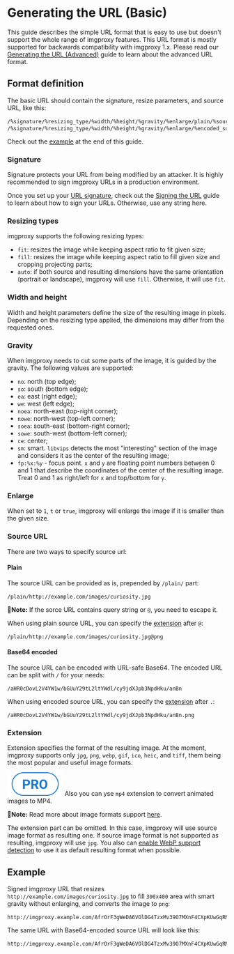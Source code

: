 # Generating the URL (Basic)

This guide describes the simple URL format that is easy to use but doesn't support the whole range of imgproxy features. This URL format is mostly supported for backwards compatibility with imgproxy 1.x. Please read our [Generating the URL (Advanced)](generating_the_url_advanced.md) guide to learn about the advanced URL format.

## Format definition

The basic URL should contain the signature, resize parameters, and source URL, like this:

```
/%signature/%resizing_type/%width/%height/%gravity/%enlarge/plain/%source_url@%extension
/%signature/%resizing_type/%width/%height/%gravity/%enlarge/%encoded_source_url.%extension
```

Check out the [example](#example) at the end of this guide.

### Signature

Signature protects your URL from being modified by an attacker. It is highly recommended to sign imgproxy URLs in a production environment.

Once you set up your [URL signature](configuration.md#url-signature), check out the [Signing the URL](signing_the_url.md) guide to learn about how to sign your URLs. Otherwise, use any string here.

### Resizing types

imgproxy supports the following resizing types:

* `fit`: resizes the image while keeping aspect ratio to fit given size;
* `fill`: resizes the image while keeping aspect ratio to fill given size and cropping projecting parts;
* `auto`: if both source and resulting dimensions have the same orientation (portrait or landscape), imgproxy will use `fill`. Otherwise, it will use `fit`.

### Width and height

Width and height parameters define the size of the resulting image in pixels. Depending on the resizing type applied, the dimensions may differ from the requested ones.

### Gravity

When imgproxy needs to cut some parts of the image, it is guided by the gravity. The following values are supported:

* `no`: north (top edge);
* `so`: south (bottom edge);
* `ea`: east (right edge);
* `we`: west (left edge);
* `noea`: north-east (top-right corner);
* `nowe`: north-west (top-left corner);
* `soea`: south-east (bottom-right corner);
* `sowe`: south-west (bottom-left corner);
* `ce`: center;
* `sm`: smart. `libvips` detects the most "interesting" section of the image and considers it as the center of the resulting image;
* `fp:%x:%y` - focus point. `x` and `y` are floating point numbers between 0 and 1 that describe the coordinates of the center of the resulting image. Treat 0 and 1 as right/left for `x` and top/bottom for `y`.

### Enlarge

When set to `1`, `t` or `true`, imgproxy will enlarge the image if it is smaller than the given size.

### Source URL

There are two ways to specify source url:

#### Plain

The source URL can be provided as is, prepended by `/plain/` part:

```
/plain/http://example.com/images/curiosity.jpg
```

**📝Note:** If the sorce URL contains query string or `@`, you need to escape it.

When using plain source URL, you can specify the [extension](#extension) after `@`:

```
/plain/http://example.com/images/curiosity.jpg@png
```

#### Base64 encoded

The source URL can be encoded with URL-safe Base64. The encoded URL can be split with `/` for your needs:

```
/aHR0cDovL2V4YW1w/bGUuY29tL2ltYWdl/cy9jdXJpb3NpdHku/anBn
```

When using encoded source URL, you can specify the [extension](#extension) after `.`:

```
/aHR0cDovL2V4YW1w/bGUuY29tL2ltYWdl/cy9jdXJpb3NpdHku/anBn.png
```

### Extension

Extension specifies the format of the resulting image. At the moment, imgproxy supports only `jpg`, `png`, `webp`, `gif`, `ico`, `heic`, and `tiff`, them being the most popular and useful image formats.

<img class="pro-badge" src="assets/pro.svg" alt="pro" /> Also you can yse `mp4` extension to convert animated images to MP4.

**📝Note:** Read more about image formats support [here](image_formats_support.md).

The extension part can be omitted. In this case, imgproxy will use source image format as resulting one. If source image format is not supported as resulting, imgproxy will use `jpg`. You also can [enable WebP support detection](configuration.md#webp-support-detection) to use it as default resulting format when possible.

## Example

Signed imgproxy URL that resizes `http://example.com/images/curiosity.jpg` to fill `300x400` area with smart gravity without enlarging, and converts the image to `png`:

```
http://imgproxy.example.com/AfrOrF3gWeDA6VOlDG4TzxMv39O7MXnF4CXpKUwGqRM/fill/300/400/sm/0/plain/http://example.com/images/curiosity.jpg@png
```

The same URL with Base64-encoded source URL will look like this:

```
http://imgproxy.example.com/AfrOrF3gWeDA6VOlDG4TzxMv39O7MXnF4CXpKUwGqRM/fill/300/400/sm/0/aHR0cDovL2V4YW1w/bGUuY29tL2ltYWdl/cy9jdXJpb3NpdHku/anBn.png
```
